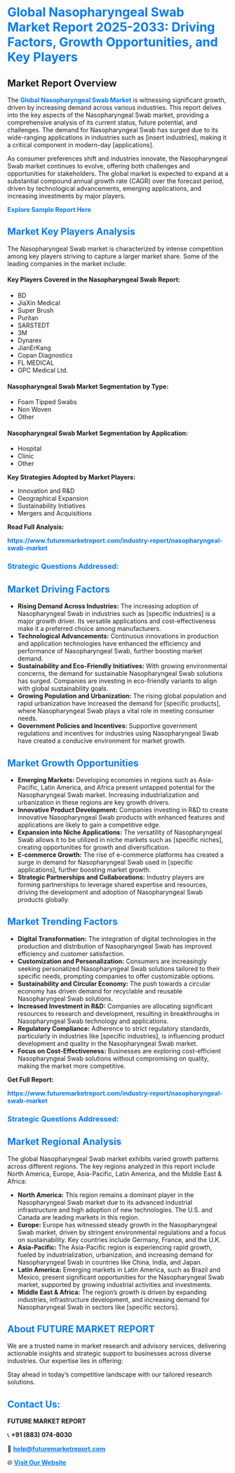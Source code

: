 <h1 style="color: #007BFF;">Global Nasopharyngeal Swab Market Report 2025-2033: Driving Factors, Growth Opportunities, and Key Players</h1>

<section id="overview">
<h2>Market Report Overview</h2>
<p>The <a href="https://www.futuremarketreport.com/industry-report/nasopharyngeal-swab-market" style="color: #007BFF; text-decoration: none;"><strong>Global Nasopharyngeal Swab Market</strong></a> is witnessing significant growth, driven by increasing demand across various industries. This report delves into the key aspects of the Nasopharyngeal Swab market, providing a comprehensive analysis of its current status, future potential, and challenges. The demand for Nasopharyngeal Swab has surged due to its wide-ranging applications in industries such as [insert industries], making it a critical component in modern-day [applications].</p>
<p>As consumer preferences shift and industries innovate, the Nasopharyngeal Swab market continues to evolve, offering both challenges and opportunities for stakeholders. The global market is expected to expand at a substantial compound annual growth rate (CAGR) over the forecast period, driven by technological advancements, emerging applications, and increasing investments by major players.</p>
</section>

<section id="overview">
<p><a href="https://www.futuremarketreport.com/request-sample/reportId=77649" style="color: #007BFF; text-decoration: none;"><strong>Explore Sample Report Here</strong></a></p>
</section>

<section id="key-players">
<h2 style="color: #007BFF;">Market Key Players Analysis</h2>
<p>The Nasopharyngeal Swab market is characterized by intense competition among key players striving to capture a larger market share. Some of the leading companies in the market include:</p>
<h4>Key Players Covered in the Nasopharyngeal Swab Report:</h4>
<ul><li>BD</li><li>JiaXin Medical</li><li>Super Brush</li><li>Puritan</li><li>SARSTEDT</li><li>3M</li><li>Dynarex</li><li>JianErKang</li><li>Copan Diagnostics</li><li>FL MEDICAL</li><li>GPC Medical Ltd.</li></ul>
<h4>Nasopharyngeal Swab Market Segmentation by Type:</h4>
<ul><li>Foam Tipped Swabs</li><li>Non Woven</li><li>Other</li></ul>

<h4>Nasopharyngeal Swab Market Segmentation by Application:</h4>
<ul><li>Hospital</li><li>Clinic</li><li>Other</li></ul>
<p><strong>Key Strategies Adopted by Market Players:</strong></p>
<ul>
<li>Innovation and R&D</li>
<li>Geographical Expansion</li>
<li>Sustainability Initiatives</li>
<li>Mergers and Acquisitions</li>
</ul>
</section>

<section>
<p><strong>Read Full Analysis: </strong></p><a href="https://www.futuremarketreport.com/industry-report/nasopharyngeal-swab-market" style="color: #007BFF; text-decoration: none;"><strong>https://www.futuremarketreport.com/industry-report/nasopharyngeal-swab-market</strong></a>
<h3 style="color: #007BFF;">Strategic Questions Addressed:</h3>
</section>

<section id="driving-factors">
<h2 style="color: #007BFF;">Market Driving Factors</h2>
<ul>
<li><strong>Rising Demand Across Industries:</strong> The increasing adoption of Nasopharyngeal Swab in industries such as [specific industries] is a major growth driver. Its versatile applications and cost-effectiveness make it a preferred choice among manufacturers.</li>
<li><strong>Technological Advancements:</strong> Continuous innovations in production and application technologies have enhanced the efficiency and performance of Nasopharyngeal Swab, further boosting market demand.</li>
<li><strong>Sustainability and Eco-Friendly Initiatives:</strong> With growing environmental concerns, the demand for sustainable Nasopharyngeal Swab solutions has surged. Companies are investing in eco-friendly variants to align with global sustainability goals.</li>
<li><strong>Growing Population and Urbanization:</strong> The rising global population and rapid urbanization have increased the demand for [specific products], where Nasopharyngeal Swab plays a vital role in meeting consumer needs.</li>
<li><strong>Government Policies and Incentives:</strong> Supportive government regulations and incentives for industries using Nasopharyngeal Swab have created a conducive environment for market growth.</li>
</ul>
</section>

<section id="growth-opportunities">
<h2 style="color: #007BFF;">Market Growth Opportunities</h2>
<ul>
<li><strong>Emerging Markets:</strong> Developing economies in regions such as Asia-Pacific, Latin America, and Africa present untapped potential for the Nasopharyngeal Swab market. Increasing industrialization and urbanization in these regions are key growth drivers.</li>
<li><strong>Innovative Product Development:</strong> Companies investing in R&D to create innovative Nasopharyngeal Swab products with enhanced features and applications are likely to gain a competitive edge.</li>
<li><strong>Expansion into Niche Applications:</strong> The versatility of Nasopharyngeal Swab allows it to be utilized in niche markets such as [specific niches], creating opportunities for growth and diversification.</li>
<li><strong>E-commerce Growth:</strong> The rise of e-commerce platforms has created a surge in demand for Nasopharyngeal Swab used in [specific applications], further boosting market growth.</li>
<li><strong>Strategic Partnerships and Collaborations:</strong> Industry players are forming partnerships to leverage shared expertise and resources, driving the development and adoption of Nasopharyngeal Swab products globally.</li>
</ul>
</section>

<section id="trending-factors">
<h2 style="color: #007BFF;">Market Trending Factors</h2>
<ul>
<li><strong>Digital Transformation:</strong> The integration of digital technologies in the production and distribution of Nasopharyngeal Swab has improved efficiency and customer satisfaction.</li>
<li><strong>Customization and Personalization:</strong> Consumers are increasingly seeking personalized Nasopharyngeal Swab solutions tailored to their specific needs, prompting companies to offer customizable options.</li>
<li><strong>Sustainability and Circular Economy:</strong> The push towards a circular economy has driven demand for recyclable and reusable Nasopharyngeal Swab solutions.</li>
<li><strong>Increased Investment in R&D:</strong> Companies are allocating significant resources to research and development, resulting in breakthroughs in Nasopharyngeal Swab technology and applications.</li>
<li><strong>Regulatory Compliance:</strong> Adherence to strict regulatory standards, particularly in industries like [specific industries], is influencing product development and quality in the Nasopharyngeal Swab market.</li>
<li><strong>Focus on Cost-Effectiveness:</strong> Businesses are exploring cost-efficient Nasopharyngeal Swab solutions without compromising on quality, making the market more competitive.</li>
</ul>
</section>

<section>
<p><strong>Get Full Report: </strong></p><a href="https://www.futuremarketreport.com/industry-report/nasopharyngeal-swab-market" style="color: #007BFF; text-decoration: none;"><strong>https://www.futuremarketreport.com/industry-report/nasopharyngeal-swab-market</strong></a>
<h3 style="color: #007BFF;">Strategic Questions Addressed:</h3>
</section>


<section id="regional-analysis">
<h2 style="color: #007BFF;">Market Regional Analysis</h2>
<p>The global Nasopharyngeal Swab market exhibits varied growth patterns across different regions. The key regions analyzed in this report include North America, Europe, Asia-Pacific, Latin America, and the Middle East & Africa:</p>
<ul>
<li><strong>North America:</strong> This region remains a dominant player in the Nasopharyngeal Swab market due to its advanced industrial infrastructure and high adoption of new technologies. The U.S. and Canada are leading markets in this region.</li>
<li><strong>Europe:</strong> Europe has witnessed steady growth in the Nasopharyngeal Swab market, driven by stringent environmental regulations and a focus on sustainability. Key countries include Germany, France, and the U.K.</li>
<li><strong>Asia-Pacific:</strong> The Asia-Pacific region is experiencing rapid growth, fueled by industrialization, urbanization, and increasing demand for Nasopharyngeal Swab in countries like China, India, and Japan.</li>
<li><strong>Latin America:</strong> Emerging markets in Latin America, such as Brazil and Mexico, present significant opportunities for the Nasopharyngeal Swab market, supported by growing industrial activities and investments.</li>
<li><strong>Middle East & Africa:</strong> The region’s growth is driven by expanding industries, infrastructure development, and increasing demand for Nasopharyngeal Swab in sectors like [specific sectors].</li>
</ul>
</section>

<footer>
<h2 style="color: #007BFF;">About FUTURE MARKET REPORT</h2>
<p>We are a trusted name in market research and advisory services, delivering actionable insights and strategic support to businesses across diverse industries. Our expertise lies in offering:</p>

<p>Stay ahead in today’s competitive landscape with our tailored research solutions.</p>

<h2 style="color: #007BFF;">Contact Us:</h2>
<p><strong>FUTURE MARKET REPORT</strong></p>
<p>📞 <strong>+91 (883) 074-8030</strong></p>
<p>📧 <strong><a href="mailto:help@futuremarketreport.com" style="color: #007BFF;">help@futuremarketreport.com</a></strong></p>
<p>🌐 <strong><a href="https://www.futuremarketreport.com/" style="color: #007BFF;">Visit Our Website</a></strong></p>
</footer>